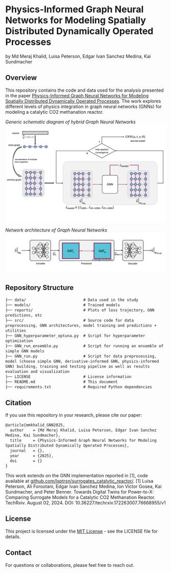 # Physics-Informed Graph Neural Networks for Modeling Spatially Distributed Dynamically Operated Processes
by Md Meraj Khalid, Luisa Peterson, Edgar Ivan Sanchez Medina, Kai Sundmacher


## Overview

This repository contains the code and data used for the analysis presented in the paper [Physics-Informed Graph Neural Networks for Modeling Spatially Distributed Dynamically Operated Processes](). The work explores different levels of physics integration in graph neural networks (GNNs) for modeling a catalytic CO2 methanation reactor.

*Generic schematic diagram of hybrid Graph Neural Networks*
![Generic schematic diagram of hybrid Graph Neural Networks](./reports/schematic.png)

*Network architecture of Graph Neural Networks*
![Network architecture of Graph Neural Networks](./reports/arch.png)


## Repository Structure

```
├── data/                         # Data used in the study
├── models/                       # Trained models
├── reports/                      # Plots of loss trajectory, GNN predictions, etc
├── src/                          # Source code for data preprocessing, GNN architectures, model training and predictions + utilities
├── GNN_hyperparameter_optuna.py  # Script for hyperparameter optimization
├── GNN_run_ensemble.py           # Script for running an ensemble of simple GNN models
├── GNN_run.py                    # Script for data preprocessing, model (choose simple GNN, derivative-informed GNN, physics-informed GNN) building, training and testing pipeline as well as results evaluation and visualization
├── LICENSE                       # License information
├── README.md                     # This document
├── requirements.txt              # Required Python dependencies
```

## Citation

If you use this repository in your research, please cite our paper:

```
@article{mmkhalid_GNN2025,
  author    = {Md Meraj Khalid, Luisa Peterson, Edgar Ivan Sanchez Medina, Kai Sundmacher},
  title     = {Physics-Informed Graph Neural Networks for Modeling Spatially Distributed Dynamically Operated Processes},
  journal   = {},
  year      = {2025},
  doi       = {}
}
```

This work extends on the GNN implementation reported in [1], code available at [github.com/lsptrsn/surrogates_catalytic_reactor/](https://github.com/lsptrsn/surrogates_catalytic_reactor/).
[1] Luisa Peterson, Ali Forootani, Edgar Ivan Sanchez Medina, Ion Victor Gosea, Kai Sundmacher, and Peter Benner. Towards Digital Twins for Power-to-X: Comparing Surrogate Models for a Catalytic CO2 Methanation Reactor. TechRxiv. August 02, 2024. DOI: 10.36227/techrxiv.172263007.76668955/v1

## License

This project is licensed under the [MIT License](LICENSE.txt) - see the LICENSE file for details.

## Contact

For questions or collaborations, please feel free to reach out.
